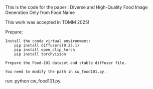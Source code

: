 This is the code for the paper : Diverse and High-Quality Food Image Generation Only from Food Name

This work was accepted in TOMM 2025!

Prepare:	

	Install the conda virtual environment:
		pip install diffusers(0.23.1)
		pip install open_clip_torch
		pip install torchvision

	Prepare the Food-101 dataset and stable diffuser file.

	You need to modify the path in cw_food101.py.

run:
	python cw_food101.py
	
	

